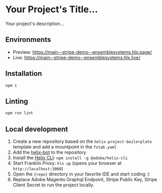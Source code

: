 # Your Project's Title...
Your project's description...

## Environments
- Preview: https://main--stripe-demo--ensemblesystems.hlx.page/
- Live: https://main--stripe-demo--ensemblesystems.hlx.live/

## Installation

```sh
npm i
```

## Linting

```sh
npm run lint
```

## Local development

1. Create a new repository based on the `helix-project-boilerplate` template and add a mountpoint in the `fstab.yaml`
2. Add the [helix-bot](https://github.com/apps/helix-bot) to the repository
3. Install the [Helix CLI](https://github.com/adobe/helix-cli): `npm install -g @adobe/helix-cli`
4. Start Franklin Proxy: `hlx up` (opens your browser at `http://localhost:3000`)
5. Open the `{repo}` directory in your favorite IDE and start coding :)
6. Replace Adobe Magento Graphql Endpoint, Stripe Public Key, Stripe Client Secret to run the project locally.  
